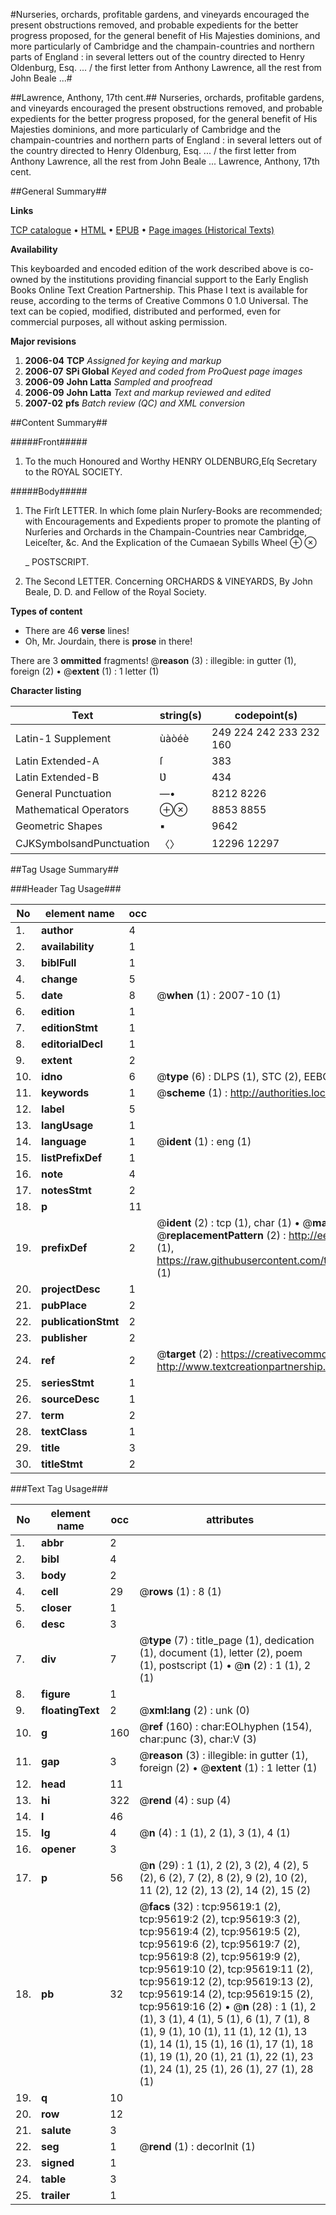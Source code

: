#Nurseries, orchards, profitable gardens, and vineyards encouraged the present obstructions removed, and probable expedients for the better progress proposed, for the general benefit of His Majesties dominions, and more particularly of Cambridge and the champain-countries and northern parts of England : in several letters out of the country directed to Henry Oldenburg, Esq. ... / the first letter from Anthony Lawrence, all the rest from John Beale ...#

##Lawrence, Anthony, 17th cent.##
Nurseries, orchards, profitable gardens, and vineyards encouraged the present obstructions removed, and probable expedients for the better progress proposed, for the general benefit of His Majesties dominions, and more particularly of Cambridge and the champain-countries and northern parts of England : in several letters out of the country directed to Henry Oldenburg, Esq. ... / the first letter from Anthony Lawrence, all the rest from John Beale ...
Lawrence, Anthony, 17th cent.

##General Summary##

**Links**

[TCP catalogue](http://www.ota.ox.ac.uk/tcp/)  • 
[HTML](http://tei.it.ox.ac.uk/tcp/Texts-HTML/free/A49/A49755.html)  • 
[EPUB](http://tei.it.ox.ac.uk/tcp/Texts-EPUB/free/A49/A49755.epub) • 
[Page images (Historical Texts)](https://data.historicaltexts.jisc.ac.uk/view?pubId=eebo-12929569e&pageId=eebo-12929569e-95619-1)

**Availability**

This keyboarded and encoded edition of the
	       work described above is co-owned by the institutions
	       providing financial support to the Early English Books
	       Online Text Creation Partnership. This Phase I text is
	       available for reuse, according to the terms of Creative
	       Commons 0 1.0 Universal. The text can be copied,
	       modified, distributed and performed, even for
	       commercial purposes, all without asking permission.

**Major revisions**

1. __2006-04__ __TCP__ *Assigned for keying and markup*
1. __2006-07__ __SPi Global__ *Keyed and coded from ProQuest page images*
1. __2006-09__ __John Latta__ *Sampled and proofread*
1. __2006-09__ __John Latta__ *Text and markup reviewed and edited*
1. __2007-02__ __pfs__ *Batch review (QC) and XML conversion*

##Content Summary##

#####Front#####

1. To the much Honoured and Worthy HENRY OLDENBURG,Eſq Secretary to the ROYAL SOCIETY.

#####Body#####

1. The Firſt LETTER. In which ſome plain Nurſery-Books are recommended; with Encouragements and Expedients proper to promote the planting of Nurſeries and Orchards in the Champain-Countries near Cambridge, Leiceſter, &c. And the Explication of the Cumaean Sybills Wheel ⊕ ⊗

    _ POSTSCRIPT.

1. The Second LETTER. Concerning ORCHARDS & VINEYARDS, By John Beale, D. D. and Fellow of the Royal Society.

**Types of content**

  * There are 46 **verse** lines!
  * Oh, Mr. Jourdain, there is **prose** in there!

There are 3 **ommitted** fragments! 
 @__reason__ (3) : illegible: in gutter (1), foreign (2)  •  @__extent__ (1) : 1 letter (1)

**Character listing**


|Text|string(s)|codepoint(s)|
|---|---|---|
|Latin-1 Supplement|ùàòéè |249 224 242 233 232 160|
|Latin Extended-A|ſ|383|
|Latin Extended-B|Ʋ|434|
|General Punctuation|—•|8212 8226|
|Mathematical Operators|⊕⊗|8853 8855|
|Geometric Shapes|▪|9642|
|CJKSymbolsandPunctuation|〈〉|12296 12297|

##Tag Usage Summary##

###Header Tag Usage###

|No|element name|occ|attributes|
|---|---|---|---|
|1.|__author__|4||
|2.|__availability__|1||
|3.|__biblFull__|1||
|4.|__change__|5||
|5.|__date__|8| @__when__ (1) : 2007-10 (1)|
|6.|__edition__|1||
|7.|__editionStmt__|1||
|8.|__editorialDecl__|1||
|9.|__extent__|2||
|10.|__idno__|6| @__type__ (6) : DLPS (1), STC (2), EEBO-CITATION (1), OCLC (1), VID (1)|
|11.|__keywords__|1| @__scheme__ (1) : http://authorities.loc.gov/ (1)|
|12.|__label__|5||
|13.|__langUsage__|1||
|14.|__language__|1| @__ident__ (1) : eng (1)|
|15.|__listPrefixDef__|1||
|16.|__note__|4||
|17.|__notesStmt__|2||
|18.|__p__|11||
|19.|__prefixDef__|2| @__ident__ (2) : tcp (1), char (1)  •  @__matchPattern__ (2) : ([0-9\-]+):([0-9IVX]+) (1), (.+) (1)  •  @__replacementPattern__ (2) : http://eebo.chadwyck.com/downloadtiff?vid=$1&page=$2 (1), https://raw.githubusercontent.com/textcreationpartnership/Texts/master/tcpchars.xml#$1 (1)|
|20.|__projectDesc__|1||
|21.|__pubPlace__|2||
|22.|__publicationStmt__|2||
|23.|__publisher__|2||
|24.|__ref__|2| @__target__ (2) : https://creativecommons.org/publicdomain/zero/1.0/ (1), http://www.textcreationpartnership.org/docs/. (1)|
|25.|__seriesStmt__|1||
|26.|__sourceDesc__|1||
|27.|__term__|2||
|28.|__textClass__|1||
|29.|__title__|3||
|30.|__titleStmt__|2||


###Text Tag Usage###

|No|element name|occ|attributes|
|---|---|---|---|
|1.|__abbr__|2||
|2.|__bibl__|4||
|3.|__body__|2||
|4.|__cell__|29| @__rows__ (1) : 8 (1)|
|5.|__closer__|1||
|6.|__desc__|3||
|7.|__div__|7| @__type__ (7) : title_page (1), dedication (1), document (1), letter (2), poem (1), postscript (1)  •  @__n__ (2) : 1 (1), 2 (1)|
|8.|__figure__|1||
|9.|__floatingText__|2| @__xml:lang__ (2) : unk (0)|
|10.|__g__|160| @__ref__ (160) : char:EOLhyphen (154), char:punc (3), char:V (3)|
|11.|__gap__|3| @__reason__ (3) : illegible: in gutter (1), foreign (2)  •  @__extent__ (1) : 1 letter (1)|
|12.|__head__|11||
|13.|__hi__|322| @__rend__ (4) : sup (4)|
|14.|__l__|46||
|15.|__lg__|4| @__n__ (4) : 1 (1), 2 (1), 3 (1), 4 (1)|
|16.|__opener__|3||
|17.|__p__|56| @__n__ (29) : 1 (1), 2 (2), 3 (2), 4 (2), 5 (2), 6 (2), 7 (2), 8 (2), 9 (2), 10 (2), 11 (2), 12 (2), 13 (2), 14 (2), 15 (2)|
|18.|__pb__|32| @__facs__ (32) : tcp:95619:1 (2), tcp:95619:2 (2), tcp:95619:3 (2), tcp:95619:4 (2), tcp:95619:5 (2), tcp:95619:6 (2), tcp:95619:7 (2), tcp:95619:8 (2), tcp:95619:9 (2), tcp:95619:10 (2), tcp:95619:11 (2), tcp:95619:12 (2), tcp:95619:13 (2), tcp:95619:14 (2), tcp:95619:15 (2), tcp:95619:16 (2)  •  @__n__ (28) : 1 (1), 2 (1), 3 (1), 4 (1), 5 (1), 6 (1), 7 (1), 8 (1), 9 (1), 10 (1), 11 (1), 12 (1), 13 (1), 14 (1), 15 (1), 16 (1), 17 (1), 18 (1), 19 (1), 20 (1), 21 (1), 22 (1), 23 (1), 24 (1), 25 (1), 26 (1), 27 (1), 28 (1)|
|19.|__q__|10||
|20.|__row__|12||
|21.|__salute__|3||
|22.|__seg__|1| @__rend__ (1) : decorInit (1)|
|23.|__signed__|1||
|24.|__table__|3||
|25.|__trailer__|1||
